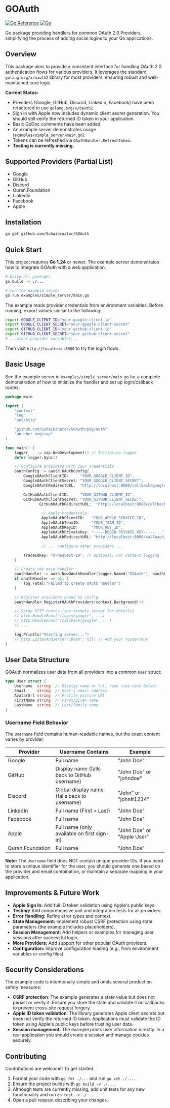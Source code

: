 # GOAuth

[![Go Reference](https://pkg.go.dev/badge/github.com/Suhaibinator/GOAuth.svg)](https://pkg.go.dev/github.com/Suhaibinator/GOAuth)
[![Go](https://github.com/Suhaibinator/GOAuth/actions/workflows/go.yml/badge.svg)](https://github.com/Suhaibinator/GOAuth/actions/workflows/go.yml)

Go package providing handlers for common OAuth 2.0 Providers, simplifying the process of adding social logins to your Go applications.

## Overview

This package aims to provide a consistent interface for handling OAuth 2.0 authentication flows for various providers. It leverages the standard `golang.org/x/oauth2` library for most providers, ensuring robust and well-maintained core logic.

**Current Status:**
*   Providers (Google, GitHub, Discord, LinkedIn, Facebook) have been refactored to use `golang.org/x/oauth2`.
*   Sign in with Apple now includes dynamic client secret generation. You should still verify the returned ID token in your application.
*   Basic GoDoc comments have been added.
*   An example server demonstrates usage (`examples/simple_server/main.go`).
*   Tokens can be refreshed via `OAuthHandler.RefreshToken`.
*   **Testing is currently missing.**

## Supported Providers (Partial List)

*   Google
*   GitHub
*   Discord
*   Quran.Foundation
*   LinkedIn
*   Facebook
*   Apple

## Installation

```bash
go get github.com/Suhaibinator/GOAuth
```

## Quick Start

This project requires **Go 1.24** or newer. The example server demonstrates how to integrate GOAuth with a web application.

```bash
# build all packages
go build -v ./...

# run the example server
go run examples/simple_server/main.go
```

The example reads provider credentials from environment variables. Before running, export values similar to the following:

```bash
export GOOGLE_CLIENT_ID="your-google-client-id"
export GOOGLE_CLIENT_SECRET="your-google-client-secret"
export GITHUB_CLIENT_ID="your-github-client-id"
export GITHUB_CLIENT_SECRET="your-github-client-secret"
# ...other provider variables...
```

Then visit `http://localhost:8080` to try the login flows.

## Basic Usage

See the example server in `examples/simple_server/main.go` for a complete demonstration of how to initialize the handler and set up login/callback routes.

```go
package main

import (
	"context"
	"log"
	"net/http"

	"github.com/Suhaibinator/GOAuth/pkg/auth"
	"go.uber.org/zap"
)

func main() {
	logger, _ := zap.NewDevelopment() // Initialize logger
	defer logger.Sync()

	// Configure providers with your credentials
	oauthConfig := &auth.OAuthConfig{
		GoogleOAuthClientID:     "YOUR_GOOGLE_CLIENT_ID",
		GoogleOAuthClientSecret: "YOUR_GOOGLE_CLIENT_SECRET",
		GoogleOAuthRedirectURL:  "http://localhost:8080/callback/google",

		GitHubOAuthClientID:     "YOUR_GITHUB_CLIENT_ID",
		GitHubOAuthClientSecret: "YOUR_GITHUB_CLIENT_SECRET",
               GitHubOAuthRedirectURL:  "http://localhost:8080/callback/github",

                // Apple credentials
                AppleOAuthClientID:   "YOUR_APPLE_SERVICE_ID",
                AppleOAuthTeamID:     "YOUR_TEAM_ID",
                AppleOAuthKeyID:      "YOUR_KEY_ID",
                AppleOAuthPrivateKey: "-----BEGIN PRIVATE KEY-----...",
                AppleOAuthRedirectURL: "http://localhost:8080/callback/apple",

                // ... configure other providers ...

		TraceIdKey: "X-Request-ID", // Optional: For context logging
	}

	// Create the main handler
	oauthHandler := auth.NewOAuthHandler(logger.Named("GOAuth"), oauthConfig)
	if oauthHandler == nil {
		log.Fatal("Failed to create OAuth handler")
	}

	// Register providers based on config
	oauthHandler.RegisterOAuthProviders(context.Background())

	// Setup HTTP routes (see example server for details)
	// http.HandleFunc("/login/google", ...)
	// http.HandleFunc("/callback/google", ...)
	// ...

	log.Println("Starting server...")
	// http.ListenAndServe(":8080", nil) // Add your router/mux
}

```

## User Data Structure

GOAuth normalizes user data from all providers into a common `User` struct:

```go
type User struct {
    Username  string  // Display name or full name (see note below)
    Email     string  // User's email address
    AvatarUrl string  // Profile picture URL
    FirstName string  // First/given name
    LastName  string  // Last/family name
}
```

### Username Field Behavior

The `Username` field contains human-readable names, but the exact content varies by provider:

| Provider | Username Contains | Example |
|----------|------------------|---------|
| Google | Full name | "John Doe" |
| GitHub | Display name (falls back to GitHub username) | "John Doe" or "johndoe" |
| Discord | Global display name (falls back to username) | "John" or "john#1234" |
| LinkedIn | Full name (First + Last) | "John Doe" |
| Facebook | Full name | "John Doe" |
| Apple | Full name (only available on first sign-in) | "John Doe" or "Apple User" |
| Quran.Foundation | Full name | "John Doe" |

**Note:** The `Username` field does NOT contain unique provider IDs. If you need to store a unique identifier for the user, you should generate one based on the provider and email combination, or maintain a separate mapping in your application.

## Improvements & Future Work

*   **Apple Sign In:** Add full ID token validation using Apple's public keys.
*   **Testing:** Add comprehensive unit and integration tests for all providers.
*   **Error Handling:** Refine error types and context.
*   **State Management:** Implement robust CSRF protection using state parameters (the example includes placeholders).
*   **Session Management:** Add helpers or examples for managing user sessions after successful login.
*   **More Providers:** Add support for other popular OAuth providers.
*   **Configuration:** Improve configuration loading (e.g., from environment variables or config files).

## Security Considerations

The example code is intentionally simple and omits several production safety measures:

* **CSRF protection**: The example generates a state value but does not persist or verify it. Ensure you store the state and validate it on callbacks to prevent cross-site request forgery.
* **Apple ID token validation**: The library generates Apple client secrets but does not verify the returned ID token. Applications must validate the ID token using Apple's public keys before trusting user data.
* **Session management**: The example prints user information directly. In a real application you should create a session and manage cookies securely.

## Contributing

Contributions are welcome! To get started:

1. Format your code with `go fmt ./...` and run `go vet ./...`.
2. Ensure the project builds with `go build -v ./...`.
3. Although tests are currently missing, add unit tests for any new functionality and run `go test -v ./...`.
4. Open a pull request describing your changes.
